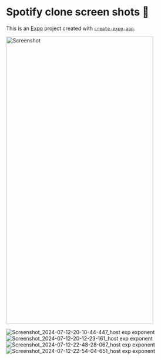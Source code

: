 # Spotify clone screen shots 👋

This is an [Expo](https://expo.dev) project created with [`create-expo-app`](https://www.npmjs.com/package/create-expo-app).

<img src="https://github.com/user-attachments/assets/5cba974b-dc6b-4062-83ed-229a4fb67b61" alt="Screenshot" width="400" height="780">

![Screenshot_2024-07-12-20-10-44-447_host exp exponent](https://github.com/user-attachments/assets/5cba974b-dc6b-4062-83ed-229a4fb67b61)
![Screenshot_2024-07-12-20-12-23-161_host exp exponent](https://github.com/user-attachments/assets/ecc2cd8d-81dd-438a-8b83-8ffbced31c7d)
![Screenshot_2024-07-12-22-48-28-067_host exp exponent](https://github.com/user-attachments/assets/8dbb1283-e56f-481d-8142-c9bc4a887d5f)
![Screenshot_2024-07-12-22-54-04-651_host exp exponent](https://github.com/user-attachments/assets/73a9e0e8-5dfc-4b46-993e-44ec89a790f1)
